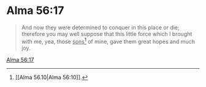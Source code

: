 # Alma 56:17

> And now they were determined to conquer in this place or die; therefore you may well suppose that this little force which I brought with me, yea, those <u>sons</u>[^a] of mine, gave them great hopes and much joy.

[Alma 56:17](https://www.churchofjesuschrist.org/study/scriptures/bofm/alma/56?lang=eng&id=p17#p17)


[^a]: [[Alma 56.10|Alma 56:10]].  
